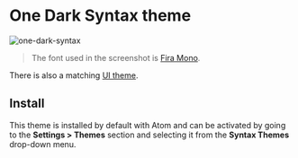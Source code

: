# One Dark Syntax theme

![one-dark-syntax](https://user-images.githubusercontent.com/238929/40553597-5f741518-6000-11e8-9068-70dfc5008b54.png)

> The font used in the screenshot is [Fira Mono](https://github.com/mozilla/Fira).

There is also a matching [UI theme](https://atom.io/themes/one-dark-ui).

## Install

This theme is installed by default with Atom and can be activated by going to the **Settings &gt; Themes** section and selecting it from the **Syntax Themes** drop-down menu.


